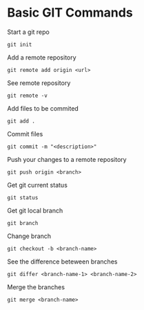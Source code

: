 # Basic GIT Commands

Start a git repo
```
git init
```
Add a remote repository
```
git remote add origin <url>
```
See remote repository
```
git remote -v
```
Add files to be commited
```
git add .
```
Commit files
```
git commit -m "<description>"
```
Push your changes to a remote repository
```
git push origin <branch>
```
Get git current status
```
git status
```
Get git local branch
```
git branch
```
Change branch
```
git checkout -b <branch-name>
```
See the difference beteween branches
```
git differ <branch-name-1> <branch-name-2>
```
Merge the branches
```
git merge <branch-name>
```

